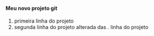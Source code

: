 #### Meu novo projeto git

1. primeira linha do projeto
2. segunda linha do projeto alterada das
. linha do projeto

